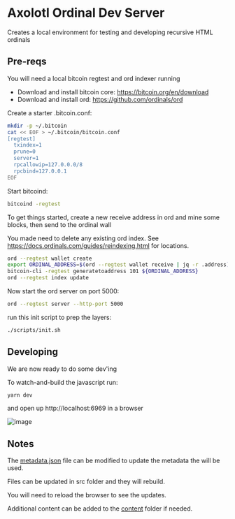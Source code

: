 # Axolotl Ordinal Dev Server

Creates a local environment for testing and developing recursive HTML ordinals

## Pre-reqs

You will need a local bitcoin regtest and ord indexer running

- Download and install bitcoin core: https://bitcoin.org/en/download
- Download and install ord: https://github.com/ordinals/ord

Create a starter .bitcoin.conf:

```bash
mkdir -p ~/.bitcoin
cat << EOF > ~/.bitcoin/bitcoin.conf
[regtest]
  txindex=1
  prune=0
  server=1
  rpcallowip=127.0.0.0/8
  rpcbind=127.0.0.1
EOF
```

Start bitcoind:

```bash
bitcoind -regtest
```

To get things started, create a new receive address in ord and mine some blocks, then send to the ordinal wall

You made need to delete any existing ord index. See https://docs.ordinals.com/guides/reindexing.html for locations.

```bash
ord --regtest wallet create
export ORDINAL_ADDRESS=$(ord --regtest wallet receive | jq -r .address)
bitcoin-cli -regtest generatetoaddress 101 ${ORDINAL_ADDRESS}
ord --regtest index update
```

Now start the ord server on port 5000:

```bash
ord --regtest server --http-port 5000
```

run this init script to prep the layers:

```bash
./scripts/init.sh
```

## Developing

We are now ready to do some dev'ing

To watch-and-build the javascript run:

```bash
yarn dev
```

and open up http://localhost:6969 in a browser

![image](https://github.com/0xFlicker/ord-axolotl-dev-server/assets/97764360/0c4af027-92a8-42f6-84e5-2033957296b3)

## Notes

The [metadata.json](./metadata.json) file can be modified to update the metadata the will be used.

Files can be updated in src folder and they will rebuild.

You will need to reload the browser to see the updates.

Additional content can be added to the [content](./content/) folder if needed.
